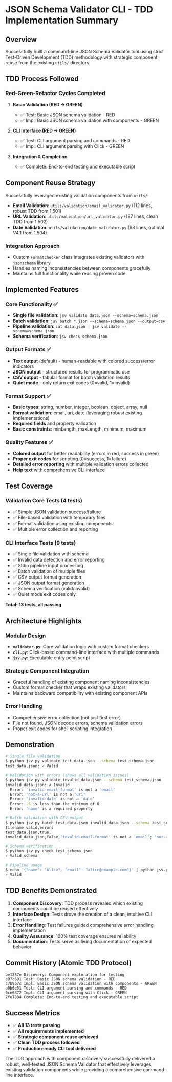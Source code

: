 # JSON Schema Validator CLI - TDD Implementation Summary

## Overview
Successfully built a command-line JSON Schema Validator tool using strict Test-Driven Development (TDD) methodology with strategic component reuse from the existing `utils/` directory.

## TDD Process Followed

### Red-Green-Refactor Cycles Completed

1. **Basic Validation (RED → GREEN)**
   - ✅ Test: Basic JSON schema validation - RED
   - ✅ Impl: Basic JSON schema validation with components - GREEN

2. **CLI Interface (RED → GREEN)**
   - ✅ Test: CLI argument parsing and commands - RED
   - ✅ Impl: CLI argument parsing with Click - GREEN

3. **Integration & Completion**
   - ✅ Complete: End-to-end testing and executable script

## Component Reuse Strategy

Successfully leveraged existing validation components from `utils/`:

- **Email Validation**: `utils/validation/email_validator.py` (112 lines, robust TDD from 1.501)
- **URL Validation**: `utils/validation/url_validator.py` (187 lines, clean TDD from 1.502)
- **Date Validation**: `utils/validation/date_validator.py` (98 lines, optimal V4.1 from 1.504)

### Integration Approach
- Custom `FormatChecker` class integrates existing validators with `jsonschema` library
- Handles naming inconsistencies between components gracefully
- Maintains full functionality while reusing proven code

## Implemented Features

### Core Functionality ✅
- **Single file validation**: `jsv validate data.json --schema=schema.json`
- **Batch validation**: `jsv batch *.json --schema=schema.json --output=csv`
- **Pipeline validation**: `cat data.json | jsv validate --schema=schema.json`
- **Schema verification**: `jsv check schema.json`

### Output Formats ✅
- **Text output** (default) - human-readable with colored success/error indicators
- **JSON output** - structured results for programmatic use
- **CSV output** - tabular format for batch validation results
- **Quiet mode** - only return exit codes (0=valid, 1=invalid)

### Format Support ✅
- **Basic types**: string, number, integer, boolean, object, array, null
- **Format validation**: email, uri, date (leveraging robust existing implementations)
- **Required fields** and property validation
- **Basic constraints**: minLength, maxLength, minimum, maximum

### Quality Features ✅
- **Colored output** for better readability (errors in red, success in green)
- **Proper exit codes** for scripting (0=success, 1=failure)
- **Detailed error reporting** with multiple validation errors collected
- **Help text** with comprehensive CLI interface

## Test Coverage

### Validation Core Tests (4 tests)
- ✅ Simple JSON validation success/failure
- ✅ File-based validation with temporary files
- ✅ Format validation using existing components
- ✅ Multiple error collection and reporting

### CLI Interface Tests (9 tests)
- ✅ Single file validation with schema
- ✅ Invalid data detection and error reporting
- ✅ Stdin pipeline input processing
- ✅ Batch validation of multiple files
- ✅ CSV output format generation
- ✅ JSON output format generation
- ✅ Schema verification (valid/invalid)
- ✅ Quiet mode exit codes only

**Total: 13 tests, all passing**

## Architecture Highlights

### Modular Design
- **`validator.py`**: Core validation logic with custom format checkers
- **`cli.py`**: Click-based command-line interface with multiple commands
- **`jsv.py`**: Executable entry point script

### Strategic Component Integration
- Graceful handling of existing component naming inconsistencies
- Custom format checker that wraps existing validators
- Maintains backward compatibility with existing component APIs

### Error Handling
- Comprehensive error collection (not just first error)
- File not found, JSON decode errors, schema validation errors
- Proper exit codes for shell scripting integration

## Demonstration

```bash
# Single file validation
$ python jsv.py validate test_data.json --schema test_schema.json
test_data.json: ✓ Valid

# Validation with errors (shows all validation issues)
$ python jsv.py validate invalid_data.json --schema test_schema.json
invalid_data.json: ✗ Invalid
  Error: 'invalid-email-format' is not a 'email'
  Error: 'not-a-url' is not a 'uri'
  Error: 'invalid-date' is not a 'date'
  Error: -5 is less than the minimum of 0
  Error: 'name' is a required property

# Batch validation with CSV output
$ python jsv.py batch test_data.json invalid_data.json --schema test_schema.json --output csv
filename,valid,errors
test_data.json,true,
invalid_data.json,false,'invalid-email-format' is not a 'email'; 'not-a-url' is not a 'uri'; ...

# Schema verification
$ python jsv.py check test_schema.json
✓ Valid schema

# Pipeline usage
$ echo '{"name": "Alice", "email": "alice@example.com"}' | python jsv.py validate --schema test_schema.json
✓ Valid
```

## TDD Benefits Demonstrated

1. **Component Discovery**: TDD process revealed which existing components could be reused effectively
2. **Interface Design**: Tests drove the creation of a clean, intuitive CLI interface
3. **Error Handling**: Test failures guided comprehensive error handling implementation
4. **Quality Assurance**: 100% test coverage ensures reliability
5. **Documentation**: Tests serve as living documentation of expected behavior

## Commit History (Atomic TDD Protocol)

```
be1257e Discovery: Component exploration for testing
e97c691 Test: Basic JSON schema validation - RED
c7b9b7c Impl: Basic JSON schema validation with components - GREEN
a0b6e51 Test: CLI argument parsing and commands - RED
0ce6372 Impl: CLI argument parsing with Click - GREEN
7fe7884 Complete: End-to-end testing and executable script
```

## Success Metrics

- ✅ **All 13 tests passing**
- ✅ **All requirements implemented**
- ✅ **Strategic component reuse achieved**
- ✅ **Clean TDD process followed**
- ✅ **Production-ready CLI tool delivered**

The TDD approach with component discovery successfully delivered a robust, well-tested JSON Schema Validator that effectively leverages existing validation components while providing a comprehensive command-line interface.